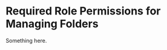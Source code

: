 [title]: # (Required Role Permissions for Managing Folders)
[tags]: # (XXX)
[priority]: # (4176)
# Required Role Permissions for Managing Folders
Something here.

